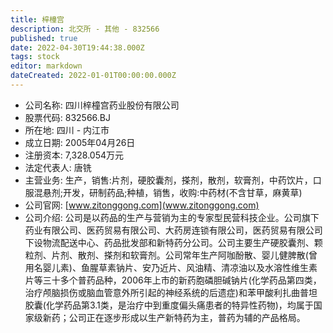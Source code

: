 ```yaml
---
title: 梓橦宫
description: 北交所 - 其他 - 832566
published: true
date: 2022-04-30T19:44:38.000Z
tags: stock
editor: markdown
dateCreated: 2022-01-01T00:00:00.000Z
---
```


- 公司名称: 四川梓橦宫药业股份有限公司
- 股票代码: 832566.BJ
- 所在地: 四川 - 内江市
- 成立日期: 2005年04月26日
- 注册资本: 7,328.054万元
- 法定代表人: 唐铣
- 主营业务: 生产，销售:片剂，硬胶囊剂，搽剂，散剂，软膏剂，中药饮片，口服混悬剂;开发，研制药品;种植，销售，收购:中药材(不含甘草，麻黄草)
- 公司官网: [www.zitonggong.com](www.zitonggong.com)
- 公司介绍: 公司是以药品的生产与营销为主的专家型民营科技企业。公司旗下药业有限公司、医药贸易有限公司、大药房连锁有限公司，医药贸易有限公司下设物流配送中心、药品批发部和新特药分公司。公司主要生产硬胶囊剂、颗粒剂、片剂、散剂、搽剂和软膏剂。公司常年生产阿咖酚散、婴儿健脾散(曾用名婴儿素)、鱼腥草素钠片、安乃近片、风油精、清凉油以及水溶性维生素片等三十多个普药品种，2006年上市的新药胞磷胆碱钠片(化学药品第四类，治疗颅脑损伤或脑血管意外所引起的神经系统的后遗症)和苯甲酸利扎曲普坦胶囊(化学药品第3.1类，是治疗中到重度偏头痛患者的特异性药物)，均属于国家级新药；公司正在逐步形成以生产新特药为主，普药为辅的产品格局。


